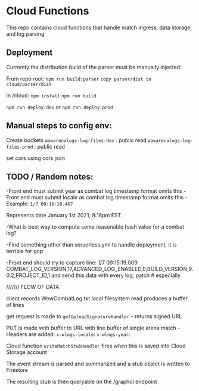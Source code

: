 # Cloud Functions

This repo contains cloud functions that handle match ingress, data storage, and log parsing

## Deployment

Currently the distribution build of the parser must be manually injected:

From repo root:
`npm run build:parser`
`copy parser/dist to cloud/parser/dist`

In /cloud:
`npm install`
`npm run build`

`npm run deploy:dev`
or
`npm run deploy:prod`

## Manual steps to config env:

Create buckets
`wowarenalogs-log-files-dev` : public read
`wowarenalogs-log-files-prod` : public read

set cors using cors.json

## TODO / Random notes:

-Front end must submit year as combat log timestamp format omits this
-Front end must submit locale as combat log timestamp format omits this
-Example:
`1/7 09:16:18.467`

Represents date January 1st 2021, 9:16pm EST.

-What is best way to compute some reasonable hash value for a combat log?

-Find something other than serverless.yml to handle deployment, it is terrible for gcp

-Front end should try to capture line:
1/7 09:15:19.009 COMBAT_LOG_VERSION,17,ADVANCED_LOG_ENABLED,0,BUILD_VERSION,9.0.2,PROJECT_ID,1
and send this data with every log, patch # especially

/////// FLOW OF DATA

client records WowCombatLog.txt
local filesystem read produces a buffer of lines

get request is made to `getUploadSignatureHandler` - returns signed URL

PUT is made with buffer to URL with line buffer of single arena match
-Headers are added:
`x-wlogs-locale`: <timezone of local machine>
`x-wlogs-year`: <current year>

Cloud function `writeMatchStubHandler` fires when this is saved into Cloud Storage account

The event stream is parsed and summarized and a stub object is written to Firestore

The resulting stub is then queryable on the /graphql endpoint
